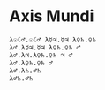 # Axis Mundi
```
λ☉☾♂.☉☾♂ λ☿♃.☿♃ λ♀♄.♀♄
λ♂.λ☿♃.☿♃ λ♀♄.♀♄ ♂
λ♂.λ♃.λ♀♄.♀♄ ♃ ♂
λ♂.λ♀♄.♀♄ ♂
λ♂.λ♄.♂♄
λ♂♄.♂♄
